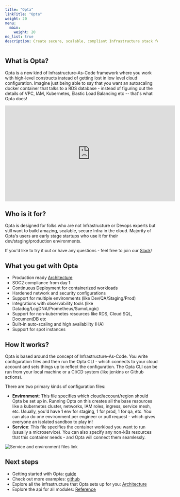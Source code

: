 ```yaml
---
title: "Opta"
linkTitle: "Opta"
weight: 20
menu:
  main:
    weight: 20
no_list: true
description: Create secure, scalable, compliant Infrastructure stack for your startup in less than an hour.
---
```


## What is Opta?

Opta is a new kind of Infrastructure-As-Code framework where you work with high-level constructs
instead of getting lost in low level cloud configuration. Imagine just being able to say that you want
an autoscaling docker container that talks to a RDS database - instead of figuring out the details of VPC,
IAM, Kubernetes, Elastic Load Balancing etc -- that's what Opta does!

<p align="center">
  <iframe src="https://www.youtube.com/embed/nja_EfpGexE" 
      width="560" 
      height="315"
      frameborder="0" 
      margin: 0 auto;
      allowfullscreen>
  </iframe>
</p>

## Who is it for?

Opta is designed for folks who are not Infrastructure or Devops experts but still want to build amazing,
scalable, secure Infra in the cloud. Majority of Opta's users are early stage startups who use it for their
dev/staging/production environments.

If you'd like to try it out or have any questions - feel free to join our [Slack](https://slack.opta.dev/)!

## What you get with Opta

- Production ready [Architecture](https://docs.opta.dev/architecture/aws/)
- SOC2 compliance from day 1
- Continuous Deployment for containerized workloads
- Hardened network and security configurations
- Support for multiple environments (like Dev/QA/Staging/Prod)
- Integrations with observability tools (like Datadog/LogDNA/Prometheus/SumoLogic)
- Support for non-kubernetes resources like RDS, Cloud SQL, DocumentDB etc
- Built-in auto-scaling and high availability (HA)
- Support for spot instances

## How it works?

Opta is based around the concept of Infrastructure-As-Code. You write configuration files and then run the Opta CLI -
which connects to your cloud account and sets things up to reflect the configuration. The Opta CLI can be run from your local machine or a CI/CD system (like jenkins or Github actions).

There are two primary kinds of configuration files:

- **Environment**: This file specifies which cloud/account/region should Opta be set up in. Running Opta on this creates all the
  base resources like a kubernetes cluster, networks, IAM roles, ingress, service mesh, etc. Usually, you'd have 1 env for staging, 1 for
  prod, 1 for qa, etc. You can also do one environment per engineer or pull request - which gives everyone an isolated sandbox to play in!
- **Service**: This file specifies the container workload you want to run (usually a microservice). You can also specify any non-k8s
  resources that this container needs - and Opta will connect them seamlessly.

![Service and environment files link](/images/service_environment_files_linking.png)


## Next steps

- Getting started with Opta: [guide](/getting-started)
- Check out more examples: [github](https://github.com/run-x/opta/tree/main/examples)
- Explore all the infrastructure that Opta sets up for you: [Architecture](/architecture/aws/)
- Explore the api for all modules: [Reference](/reference/)
